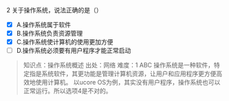 2
关于操作系统，说法正确的是（）
- [x] A.操作系统属于软件
- [x] B.操作系统负责资源管理
- [x] C.操作系统使计算机的使用更加方便
- [ ] D.操作系统必须要有用户程序才能正常启动

> 知识点：操作系统概述
> 出处：网络
> 难度：1
> ABC 操作系统是一种软件，特定指是系统软件，其更功能是管理计算机资源，让用户和应用程序更方便高效地使用计算机。 
> 以ucore OS为例，其实没有用户程序，操作系统也可以正常运行。所以选项4是不对的。


